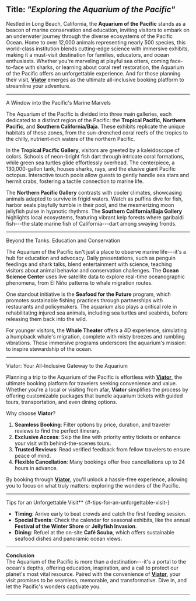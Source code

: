 **Title:** *\"Exploring the Aquarium of the Pacific\"*
------------------------------------------------------------------------

Nestled in Long Beach, California, the **Aquarium of the Pacific**
stands as a beacon of marine conservation and education, inviting
visitors to embark on an underwater journey through the diverse
ecosystems of the Pacific Ocean. Home to over 12,000 animals
representing nearly 500 species, this world-class institution blends
cutting-edge science with immersive exhibits, making it a must-visit
destination for families, educators, and ocean enthusiasts. Whether
you're marveling at playful sea otters, coming face-to-face with sharks,
or learning about coral reef restoration, the Aquarium of the Pacific
offers an unforgettable experience. And for those planning their visit,
**[Viator](https://www.viator.com/searchResults/all?text=Aquarium%20of%20the%20Pacific&pid=P00239761&mcid=42383&medium=link&medium_version=selector)**
emerges as the ultimate all-inclusive booking platform to streamline
your adventure.

------------------------------------------------------------------------

 A Window into the Pacific's Marine Marvels 

The Aquarium of the Pacific is divided into three main galleries, each
dedicated to a distinct region of the Pacific: the **Tropical Pacific**,
**Northern Pacific**, and **Southern California/Baja**. These exhibits
replicate the unique habitats of these zones, from the sun-drenched
coral reefs of the tropics to the chilly, nutrient-rich waters of the
northern Pacific.

In the **Tropical Pacific Gallery**, visitors are greeted by a
kaleidoscope of colors. Schools of neon-bright fish dart through
intricate coral formations, while green sea turtles glide effortlessly
overhead. The centerpiece, a 130,000-gallon tank, houses sharks, rays,
and the elusive giant Pacific octopus. Interactive touch pools allow
guests to gently handle sea stars and hermit crabs, fostering a tactile
connection to marine life.

The **Northern Pacific Gallery** contrasts with cooler climates,
showcasing animals adapted to survive in frigid waters. Watch as puffins
dive for fish, harbor seals playfully tumble in their pool, and the
mesmerizing moon jellyfish pulse in hypnotic rhythms. The **Southern
California/Baja Gallery** highlights local ecosystems, featuring vibrant
kelp forests where garibaldi fish---the state marine fish of
California---dart among swaying fronds.

------------------------------------------------------------------------

 Beyond the Tanks: Education and Conservation 

The Aquarium of the Pacific isn't just a place to observe marine
life---it's a hub for education and advocacy. Daily presentations, such
as penguin feedings and shark talks, blend entertainment with science,
teaching visitors about animal behavior and conservation challenges. The
**Ocean Science Center** uses live satellite data to explore real-time
oceanographic phenomena, from El Niño patterns to whale migration
routes.

One standout initiative is the **Seafood for the Future** program, which
promotes sustainable fishing practices through partnerships with
restaurants and policymakers. The aquarium also plays a critical role in
rehabilitating injured sea animals, including sea turtles and seabirds,
before releasing them back into the wild.

For younger visitors, the **Whale Theater** offers a 4D experience,
simulating a humpback whale's migration, complete with misty breezes and
rumbling vibrations. These immersive programs underscore the aquarium's
mission: to inspire stewardship of the ocean.

------------------------------------------------------------------------

 Viator: Your All-Inclusive Gateway to the Aquarium 

Planning a trip to the Aquarium of the Pacific is effortless with
**[Viator](https://www.viator.com/searchResults/all?text=Aquarium%20of%20the%20Pacific&pid=P00239761&mcid=42383&medium=link&medium_version=selector)**,
the ultimate booking platform for travelers seeking convenience and
value. Whether you're a local or visiting from afar, **Viator**
simplifies the process by offering customizable packages that bundle
aquarium tickets with guided tours, transportation, and even dining
options.

Why choose **Viator**?

1.  **Seamless Booking**: Filter options by price, duration, and
    traveler reviews to find the perfect itinerary.
2.  **Exclusive Access**: Skip the line with priority entry tickets or
    enhance your visit with behind-the-scenes tours.
3.  **Trusted Reviews**: Read verified feedback from fellow travelers to
    ensure peace of mind.
4.  **Flexible Cancellation**: Many bookings offer free cancellations up
    to 24 hours in advance.

By booking through
**[Viator](https://www.viator.com/searchResults/all?text=Aquarium%20of%20the%20Pacific&pid=P00239761&mcid=42383&medium=link&medium_version=selector)**,
you'll unlock a hassle-free experience, allowing you to focus on what
truly matters: exploring the wonders of the Pacific.

------------------------------------------------------------------------

 Tips for an Unforgettable Visit** {#-tips-for-an-unforgettable-visit-}

-   **Timing**: Arrive early to beat crowds and catch the first feeding
    session.
-   **Special Events**: Check the calendar for seasonal exhibits, like
    the annual **Festival of the Winter Shore** or **Jellyfish
    Invasion**.
-   **Dining**: Refuel at the on-site **Café Scuba**, which offers
    sustainable seafood dishes and panoramic ocean views.

------------------------------------------------------------------------

**Conclusion**\
The Aquarium of the Pacific is more than a destination---it's a portal
to the ocean's depths, offering education, inspiration, and a call to
protect our planet's most vital resource. Paired with the convenience of
**[Viator](https://www.viator.com/searchResults/all?text=Aquarium%20of%20the%20Pacific&pid=P00239761&mcid=42383&medium=link&medium_version=selector)**,
your visit promises to be seamless, memorable, and transformative. Dive
in, and let the Pacific's wonders captivate you.

------------------------------------------------------------------------
